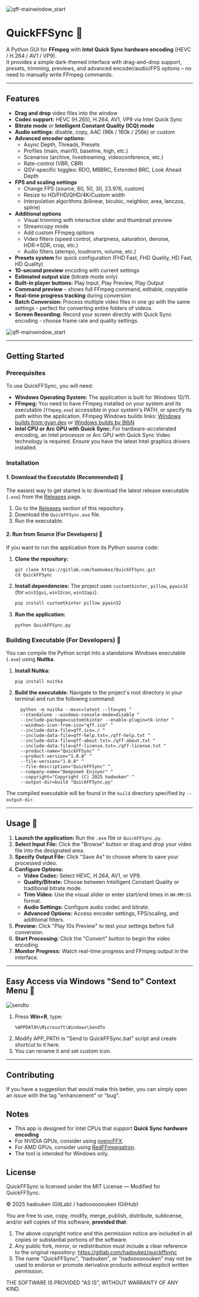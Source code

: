 ![qff-mainwindow_start](screenshots/qff-mainwindow_start.png)

# QuickFFSync 🚀

A Python GUI for **FFmpeg** with **Intel Quick Sync hardware encoding** (HEVC / H.264 / AV1 / VP9).  
It provides a simple dark-themed interface with drag-and-drop support, presets, trimming, previews, and advanced encoder/audio/FPS options – no need to manually write FFmpeg commands.

---

## Features

- **Drag and drop** video files into the window
- **Codec support:** HEVC (H.265), H.264, AV1, VP9 via Intel Quick Sync
- **Bitrate mode** or **Intelligent Constant Quality (ICQ) mode**
- **Audio settings:** disable, copy, AAC (96k / 160k / 256k) or custom
- **Advanced encoder options:**
  - Async Depth, Threads, Presets
  - Profiles (main, main10, baseline, high, etc.)
  - Scenarios (archive, livestreaming, videoconference, etc.)
  - Rate-control (VBR, CBR)
  - QSV-specific toggles: RDO, MBBRC, Extended BRC, Look Ahead Depth
- **FPS and scaling settings**
  - Change FPS (source, 60, 50, 30, 23.976, custom)
  - Resize to HD/FHD/QHD/4K/Custom width
  - Interpolation algorithms (bilinear, bicubic, neighbor, area, lanczos, spline)
- **Additional options**
  - Visual trimming with interactive slider and thumbnail preview
  - Streamcopy mode
  - Add custom FFmpeg options
  - Video filters (speed control, sharpness, saturation, denoise, HDR→SDR, crop, etc.)
  - Audio filters (atempo, loudnorm, volume, etc.)
- **Presets system** for quick configuration (FHD Fast, FHD Quality, HD Fast, HD Quality)
- **10-second preview** encoding with current settings
- **Estimated output size** (bitrate mode only)
- **Built-in player buttons:** Play Input, Play Preview, Play Output
- **Command preview** – shows full FFmpeg command, editable, copyable
- **Real-time progress tracking** during conversion
- **Batch Conversion:** Process multiple video files in one go with the same settings - perfect for converting entire folders of videos.
- **Screen Recording:** Record your screen directly with Quick Sync encoding - choose frame rate and quality settings.

![qff-mainwindow_start](screenshots/qff-mainwindow_settings.png)

---

## Getting Started

### Prerequisites

To use QuickFFSync, you will need:

* **Windows Operating System:** The application is built for Windows 10/11.
* **FFmpeg:** You need to have FFmpeg installed on your system and its executable (`ffmpeg.exe`) accessible in your system's PATH, or specify its path within the application.
FFmpeg Windows builds links: [Windows builds from gyan.dev](https://www.gyan.dev/ffmpeg/builds/) or [Windows builds by BtbN](https://github.com/BtbN/FFmpeg-Builds/releases)
* **Intel CPU or Arc GPU with Quick Sync:** For hardware-accelerated encoding, an Intel processor or Arc GPU with Quick Sync Video technology is required. Ensure you have the latest Intel graphics drivers installed.

### Installation

#### 1. Download the Executable (Recommended) 🚀

The easiest way to get started is to download the latest release executable (`.exe`) from the [Releases](https://gitlab.com/hadoukez/quickffsync/-/releases) page.

1.  Go to the [Releases](https://gitlab.com/hadoukez/quickffsync/-/releases) section of this repository.
2.  Download the `QuickFFSync.exe` file.
3.  Run the executable.

#### 2. Run from Source (For Developers) 🔧

If you want to run the application from its Python source code:

1.  **Clone the repository:**
    ```
    git clone https://gitlab.com/hadoukez/QuickFFSync.git
    cd QuickFFSync
    ```
2.  **Install dependencies:**
    The project uses `customtkinter`, `pillow`, `pywin32` (for `win32gui`, `win32con`, `win32api`).
    ```bash
    pip install customtkinter pillow pywin32
    ```
3.  **Run the application:**
    ```
    python QuickFFSync.py
    ```

### Building Executable (For Developers) 🔧

You can compile the Python script into a standalone Windows executable (`.exe`) using **Nuitka**.

1.  **Install Nuitka:**
    ```
    pip install nuitka
    ```
2.  **Build the executable:**
    Navigate to the project's root directory in your terminal and run the following command:

    ```
      python -m nuitka --msvc=latest --lto=yes ^
      --standalone --windows-console-mode=disable ^
      --include-package=customtkinter --enable-plugin=tk-inter ^
      --windows-icon-from-ico="qff.ico" ^
      --include-data-file=qff.ico=./ ^
      --include-data-file=qff-help.txt=./qff-help.txt ^
      --include-data-file=qff-about.txt=./qff-about.txt ^
      --include-data-file=qff-license.txt=./qff-license.txt ^
      --product-name="QuickFFSync" ^
      --product-version="1.0.8" ^
      --file-version="1.0.8" ^
      --file-description="QuickFFSync" ^
      --company-name="Deepseek Enjoyer" ^
      --copyright="Copyright (C) 2025 hadouken" ^
      --output-dir=build "QuickFFSync.py"
    ```
  The compiled executable will be found in the `build` directory specified by `--output-dir`.

---

## Usage 🎥

1.  **Launch the application:** Run the `.exe` file or `QuickFFSync.py`.
2.  **Select Input File:** Click the "Browse" button or drag and drop your video file into the designated area.
3.  **Specify Output File:** Click "Save As" to choose where to save your processed video.
4.  **Configure Options:**
    * **Video Codec:** Select HEVC, H.264, AV1, or VP9.
    * **Quality/Bitrate:** Choose between Intelligent Constant Quality or traditional bitrate mode.
    * **Trim Video:** Use the visual slider or enter start/end times in `HH:MM:SS` format.
    * **Audio Settings:** Configure audio codec and bitrate.
    * **Advanced Options:** Access encoder settings, FPS/scaling, and additional filters.
5.  **Preview:** Click "Play 10s Preview" to test your settings before full conversion.
6.  **Start Processing:** Click the "Convert" button to begin the video encoding.
7.  **Monitor Progress:** Watch real-time progress and FFmpeg output in the interface.

---

## Easy Access via Windows "Send to" Context Menu 📁

![sendto](screenshots/sendto.png)

1. Press **Win+R**, type:
   ```
   %APPDATA%\Microsoft\Windows\SendTo
   ```
2. Modify APP_PATH in "Send to QuickFFSync.bat" script and create shortcut to it here.
3. You can rename it and set custom icon.

---

## Contributing

If you have a suggestion that would make this better, you can simply open an issue with the tag "enhancement" or "bug".

## Notes

- This app is designed for Intel CPUs that support **Quick Sync hardware encoding**
- For NVIDIA GPUs, consider using [nvencFFX](https://gitlab.com/hadoukez/nvencffx).
- For AMD GPUs, consider using [RedFFmpegatron](https://gitlab.com/hadoukez/redffmpegatron).
- The tool is intended for Windows only.

## License

QuickFFSync is licensed under the MIT License — Modified for QuickFFSync.

© 2025 hadouken (GitLab) / hadoooooouken (GitHub)

You are free to use, copy, modify, merge, publish, distribute, sublicense,
and/or sell copies of this software, **provided that**:

1. The above copyright notice and this permission notice are included in
   all copies or substantial portions of the software.
2. Any public fork, mirror, or redistribution must include a clear reference
   to the original repository: https://gitlab.com/hadoukez/quickffsync
3. The name "QuickFFSync", "hadouken", or "hadoooooouken" may not be used to
   endorse or promote derivative products without explicit written permission.

THE SOFTWARE IS PROVIDED "AS IS", WITHOUT WARRANTY OF ANY KIND.
